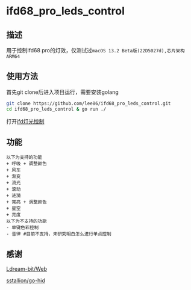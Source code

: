 # ifd68_pro_leds_control

## 描述
用于控制ifd68 pro的灯效，仅测试过`macOS 13.2 Beta版(22D5027d),芯片架构ARM64`

## 使用方法

首先git clone后进入项目运行，需要安装golang
```bash
git clone https://github.com/lee86/ifd68_pro_leds_control.git
cd ifd68_pro_leds_control & go run ./
```
打开[ifd灯光控制](http://127.0.0.1:8000/)

## 功能

```git
以下为支持的功能
+ 呼吸 + 调整颜色
+ 风车
+ 渐变
+ 流光
+ 滚动
+ 涟漪
+ 常亮 + 调整颜色
+ 星空
+ 亮度
以下为不支持的功能
- 单键色彩控制
- 音律 #目前不支持，未研究明白怎么进行单点控制
```
## 感谢
[Ldream-bit/Web](https://github.com/Ldream-bit/Web)

[sstallion/go-hid](https://github.com/sstallion/go-hid)
